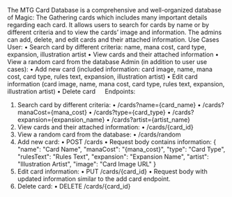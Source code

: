 The MTG Card Database is a comprehensive and well-organized database of Magic: The Gathering cards which includes many important details regarding each card. It allows users to search for cards by name or by different criteria and to view the cards’ image and information. The admins can add, delete, and edit cards and their attached information.
Use Cases
 User:
  •	Search card by different criteria: name, mana cost, card type, expansion, illustration artist
  •	View cards and their attached information
  •	View a random card from the database
Admin (in addition to user use cases):
  •	Add new card (included information: card image, name, mana cost, card type, rules text, expansion, illustration artist)
  •	Edit card information (card image, name, mana cost, card type, rules text, expansion, illustration artist)
  •	Delete card
 
Endpoints:
1.	Search card by different criteria:
 •	/cards?name={card_name}
 •	/cards?manaCost={mana_cost}
 •	/cards?type={card_type}
 •	/cards?expansion={expansion_name}
 •	/cards?artist={artist_name}
2.	View cards and their attached information:
 •	/cards/{card_id}
3.	View a random card from the database:
 •	/cards/random
4.	Add new card:
 •	POST /cards
 •	Request body contains information: 
   {
       "name": "Card Name",
       "manaCost": "{mana_cost}",
       "type": "Card Type",
       "rulesText": "Rules Text",
       "expansion": "Expansion Name",
       "artist": "Illustration Artist",
       "image": "Card Image URL"
   }
5.	Edit card information:
 •	PUT /cards/{card_id}
  •	Request body with updated information similar to the add card endpoint.
6.	Delete card:
 •	DELETE /cards/{card_id}

